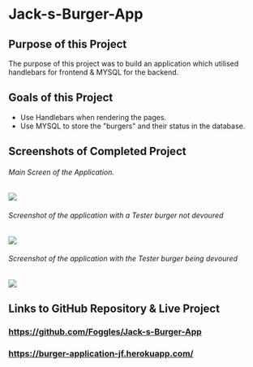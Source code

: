 # Jack-s-Burger-App

## Purpose of this Project
The purpose of this project was to build an application which utilised handlebars for frontend & MYSQL for the backend.
## Goals of this Project
- Use Handlebars when rendering the pages.
- Use MYSQL to store the "burgers" and their status in the database.
## Screenshots of Completed Project
###### Main Screen of the Application.
[<img src="https://res.cloudinary.com/denkxexyj/image/upload/v1623341342/1_yjbfs7.png">](First_Image)
###### Screenshot of the application with a Tester burger not devoured
[<img src="https://res.cloudinary.com/denkxexyj/image/upload/v1623341342/2_hvpfrw.png">](Second_Image)
###### Screenshot of the application with the Tester burger being devoured
[<img src="https://res.cloudinary.com/denkxexyj/image/upload/v1623341342/3_kyvvyf.png">](Third_Image)

## Links to GitHub Repository & Live Project
### https://github.com/Foggles/Jack-s-Burger-App
### https://burger-application-jf.herokuapp.com/